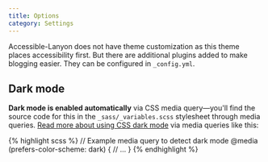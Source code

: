 ```yaml
---
title: Options
category: Settings
---
```


Accessible-Lanyon does not have theme customization as this theme places
accessibility first. But there are additional plugins added to make blogging
easier. They can be configured in `_config.yml`.

<!-- more -->

## Dark mode

**Dark mode is enabled automatically** via CSS media query—you'll find the
source code for this in the `_sass/_variables.scss` stylesheet through media
queries. [Read more about using CSS dark mode][1] via media queries like this:

{% highlight scss %}
// Example media query to detect dark mode
@media (prefers-color-scheme: dark) {
  // ...
}
{% endhighlight %}

[1]: https://markdotto.com/2018/11/05/css-dark-mode/
